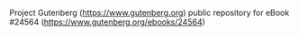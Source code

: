 Project Gutenberg (https://www.gutenberg.org) public repository for eBook #24564 (https://www.gutenberg.org/ebooks/24564)
